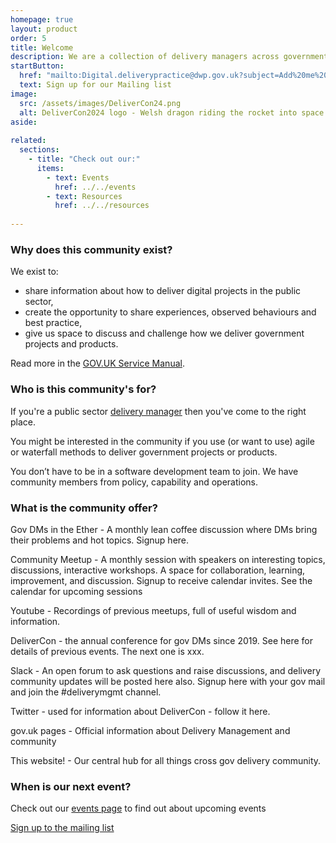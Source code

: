 ```yaml
---
homepage: true
layout: product
order: 5
title: Welcome
description: We are a collection of delivery managers across government coming together improve public services.
startButton:
  href: "mailto:Digital.deliverypractice@dwp.gov.uk?subject=Add%20me%20to%20the%20Agile%20delivery%20community%20meet-up&body=Hello%2C%0D%0A%0D%0APlease%20add%20me%20to%20the%20cross-government%20Agile%20delivery%20community%20meet-up"
  text: Sign up for our Mailing list
image:
  src: /assets/images/DeliverCon24.png
  alt: DeliverCon2024 logo - Welsh dragon riding the rocket into space! Top text - Cynhadledd Cyflawni 2024. Bottom text - Caerydd Ebrill 18fed 2024.
aside:
    
related:
  sections:
    - title: "Check out our:"
      items:
        - text: Events
          href: ../../events
        - text: Resources
          href: ../../resources
      
---
```


### Why does this community exist?

We exist to:

  - share information about how to deliver digital projects in the public sector,
  - create the opportunity to share experiences, observed behaviours and best practice,
  - give us space to discuss and challenge how we deliver government projects and products.

Read more in the [GOV.UK Service Manual](https://www.gov.uk/service-manual/communities/agile-delivery-community).

### Who is this community's for?

If you're a public sector [delivery manager](https://www.gov.uk/guidance/delivery-manager) then you've come to the right place.

You might be interested in the community if you use (or want to use) agile or waterfall methods to deliver government projects or products.

You don’t have to be in a software development team to join. We have community members from policy, capability and operations. 

### What is the community offer?

Gov DMs in the Ether - A monthly lean coffee discussion where DMs bring their problems and hot topics. Signup here.

Community Meetup - A monthly session with speakers on interesting topics, discussions, interactive workshops. A space for collaboration, learning, improvement, and discussion. Signup to receive calendar invites. See the calendar for upcoming sessions

Youtube - Recordings of previous meetups, full of useful wisdom and information.

DeliverCon - the annual conference for gov DMs since 2019. See here for details of previous events. The next one is xxx.

Slack - An open forum to ask questions and raise discussions, and delivery community updates will be posted here also. Signup here with your gov mail and join the #deliverymgmt channel.

Twitter - used for information about DeliverCon - follow it here.

gov.uk pages - Official information about Delivery Management and community

This website! - Our central hub for all things cross gov delivery community.

### When is our next event?

Check out our [events page]() to find out about upcoming events

<a href="#" role="button" draggable="false" class="govuk-button govuk-button--start" data-module="govuk-button">
  Sign up to the mailing list
  </a>